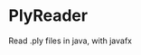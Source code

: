 <!--COMMENT-FOR-NINHACHE.COM<br>
NOM:PlyReader
DESC:Logiciel permettant de lire des fichier Ply (OLD Version)
IMG:https://user-images.githubusercontent.com/69995157/142663380-8851fff9-7f46-4aee-be67-2efc36de0900.png
TAG:Java,JavaFX
END-COMMENT-->

# PlyReader
Read .ply files in java, with javafx
